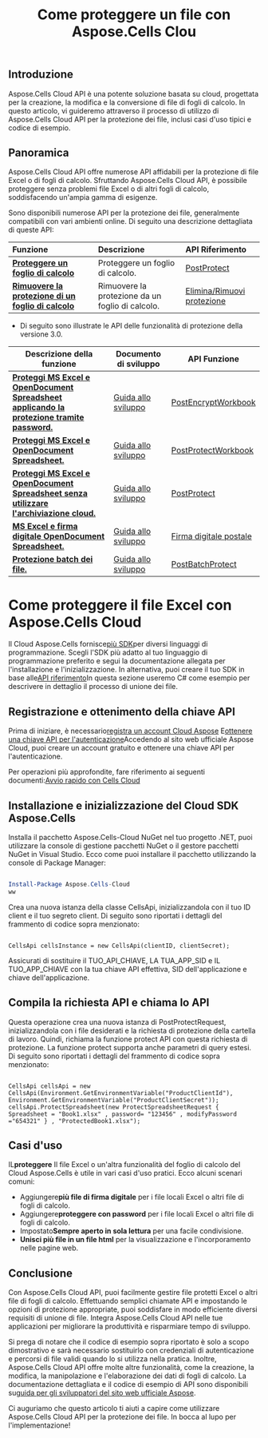 ﻿---
title: Come proteggere un file con Aspose.Cells Clou
linktitle: Come proteggere un file Excel
type: docs
url: /it/how-to-protect-file
description: Come proteggere un file Excel con Aspose.Cells Cloud
weight: 10
kwords: Excel, Office Cloud, REST API, Foglio di calcolo, PDF, CSV, Json, Markdown, Come proteggere un file tramite Aspose.Cells Cloud
---
## Introduzione

Aspose.Cells Cloud API è una potente soluzione basata su cloud, progettata per la creazione, la modifica e la conversione di file di fogli di calcolo. In questo articolo, vi guideremo attraverso il processo di utilizzo di Aspose.Cells Cloud API per la protezione dei file, inclusi casi d'uso tipici e codice di esempio.

## Panoramica

Aspose.Cells Cloud API offre numerose API affidabili per la protezione di file Excel o di fogli di calcolo. Sfruttando Aspose.Cells Cloud API, è possibile proteggere senza problemi file Excel o di altri fogli di calcolo, soddisfacendo un'ampia gamma di esigenze.

Sono disponibili numerose API per la protezione dei file, generalmente compatibili con vari ambienti online. Di seguito una descrizione dettagliata di queste API:

| Funzione| Descrizione| API Riferimento|
|:------------------------- |:------------------------- |:------------------------- |
|**[Proteggere un foglio di calcolo](https://docs.aspose.cloud/cells/protect-spreadsheet/)**  | Proteggere un foglio di calcolo.|[PostProtect](https://reference.aspose.cloud/cells/?urls.primaryName=API+v4#/Protection/ProtectSpreadsheet) |
|**[Rimuovere la protezione di un foglio di calcolo](https://docs.aspose.cloud/cells/unprotect-spreadsheet/)**  | Rimuovere la protezione da un foglio di calcolo.|[Elimina/Rimuovi protezione](https://reference.aspose.cloud/cells/?urls.primaryName=API+v4#/Protection/UnprotectSpreadsheet) |

- Di seguito sono illustrate le API delle funzionalità di protezione della versione 3.0.

| Descrizione della funzione| Documento di sviluppo| API Funzione|
|-----------------|-------------|---------------------------|
|**[Proteggi MS Excel e OpenDocument Spreadsheet applicando la protezione tramite password.](https://reference.aspose.cloud/cells/#/Protection/PostEncryptWorkbook)** |[Guida allo sviluppo](https://docs.aspose.cloud/cells/excel-file-encrypt/) |[PostEncryptWorkbook](https://reference.aspose.cloud/cells/#/Protection/PostEncryptWorkbook) |
|**[Proteggi MS Excel e OpenDocument Spreadsheet.](https://reference.aspose.cloud/cells/#/Workbook/PostProtectWorkbook)** |[Guida allo sviluppo](https://docs.aspose.cloud/cells/protect-excel-file/) |[PostProtectWorkbook](https://apireference.aspose.cloud/cells/#/Workbook/PostProtectWorkbook) |
|**[Proteggi MS Excel e OpenDocument Spreadsheet senza utilizzare l'archiviazione cloud.](https://reference.aspose.cloud/cells/#/LightCells/PostProtect)** |[Guida allo sviluppo](https://docs.aspose.cloud/cells/protect-excel-files/) |[PostProtect](https://apireference.aspose.cloud/cells/#/LightCells/PostProtect) |
|**[MS Excel e firma digitale OpenDocument Spreadsheet.](https://reference.aspose.cloud/cells/#/Protection/PostDigitalSignature)** |[Guida allo sviluppo](https://docs.aspose.cloud/cells/workbook/digital-signature/) |[Firma digitale postale](https://reference.aspose.cloud/cells/#/Protection/PostDigitalSignature) |
|**[Protezione batch dei file.](https://reference.aspose.cloud/cells/#/Batch/PostBatchProtect)** |[Guida allo sviluppo](https://docs.aspose.cloud/cells/batch/protect/) |[PostBatchProtect](https://reference.aspose.cloud/cells/#/Batch/PostBatchProtect) |

# Come proteggere il file Excel con Aspose.Cells Cloud

 Il Cloud Aspose.Cells fornisce[più SDK](https://github.com/aspose-cells-cloud)per diversi linguaggi di programmazione. Scegli l'SDK più adatto al tuo linguaggio di programmazione preferito e segui la documentazione allegata per l'installazione e l'inizializzazione. In alternativa, puoi creare il tuo SDK in base alle[API riferimento](https://reference.aspose.cloud/cells/?urls.primaryName=API+v4#/Protection/ProtectSpreadsheet)In questa sezione useremo C# come esempio per descrivere in dettaglio il processo di unione dei file.

## Registrazione e ottenimento della chiave API

 Prima di iniziare, è necessario[registra un account Cloud Aspose](https://id.containerize.com/signup) E[ottenere una chiave API per l'autenticazione](https://dashboard.aspose.cloud/applications)Accedendo al sito web ufficiale Aspose Cloud, puoi creare un account gratuito e ottenere una chiave API per l'autenticazione.

 Per operazioni più approfondite, fare riferimento ai seguenti documenti:[Avvio rapido con Cells Cloud](https://docs.aspose.cloud/cells/quickstart/)

## Installazione e inizializzazione del Cloud SDK Aspose.Cells

Installa il pacchetto Aspose.Cells-Cloud NuGet nel tuo progetto .NET, puoi utilizzare la console di gestione pacchetti NuGet o il gestore pacchetti NuGet in Visual Studio.
Ecco come puoi installare il pacchetto utilizzando la console di Package Manager:

```Powershell

Install-Package Aspose.Cells-Cloud
ww
```

Crea una nuova istanza della classe CellsApi, inizializzandola con il tuo ID client e il tuo segreto client. Di seguito sono riportati i dettagli del frammento di codice sopra menzionato:

```CSharp

CellsApi cellsInstance = new CellsApi(clientID, clientSecret);

```

Assicurati di sostituire il TUO_API_CHIAVE, LA TUA_APP_SID e IL TUO_APP_CHIAVE con la tua chiave API effettiva, SID dell'applicazione e chiave dell'applicazione.

## Compila la richiesta API e chiama lo API

Questa operazione crea una nuova istanza di PostProtectRequest, inizializzandola con i file desiderati e la richiesta di protezione della cartella di lavoro. Quindi, richiama la funzione protect API con questa richiesta di protezione. La funzione protect supporta anche parametri di query estesi. Di seguito sono riportati i dettagli del frammento di codice sopra menzionato:

```CSharp

CellsApi cellsApi = new CellsApi(Environment.GetEnvironmentVariable("ProductClientId"), Environment.GetEnvironmentVariable("ProductClientSecret"));
cellsApi.ProtectSpreadsheet(new ProtectSpreadsheetRequest { Spreadsheet = "Book1.xlsx" , password= "123456" , modifyPassword ="654321" } , "ProtectedBook1.xlsx");

```

## Casi d'uso

 IL**proteggere** Il file Excel o un'altra funzionalità del foglio di calcolo del Cloud Aspose.Cells è utile in vari casi d'uso pratici. Ecco alcuni scenari comuni:

-  Aggiungere**più file di firma digitale** per i file locali Excel o altri file di fogli di calcolo.
-  Aggiungere**proteggere con password** per i file locali Excel o altri file di fogli di calcolo.
-  Impostato**Sempre aperto in sola lettura** per una facile condivisione.
- **Unisci più file in un file html** per la visualizzazione e l'incorporamento nelle pagine web.

## Conclusione

Con Aspose.Cells Cloud API, puoi facilmente gestire file protetti Excel o altri file di fogli di calcolo. Effettuando semplici chiamate API e impostando le opzioni di protezione appropriate, puoi soddisfare in modo efficiente diversi requisiti di unione di file. Integra Aspose.Cells Cloud API nelle tue applicazioni per migliorare la produttività e risparmiare tempo di sviluppo.

 Si prega di notare che il codice di esempio sopra riportato è solo a scopo dimostrativo e sarà necessario sostituirlo con credenziali di autenticazione e percorsi di file validi quando lo si utilizza nella pratica. Inoltre, Aspose.Cells Cloud API offre molte altre funzionalità, come la creazione, la modifica, la manipolazione e l'elaborazione dei dati di fogli di calcolo. La documentazione dettagliata e il codice di esempio di API sono disponibili su[guida per gli sviluppatori del sito web ufficiale Aspose](/developer-guide/).

Ci auguriamo che questo articolo ti aiuti a capire come utilizzare Aspose.Cells Cloud API per la protezione dei file. In bocca al lupo per l'implementazione!
